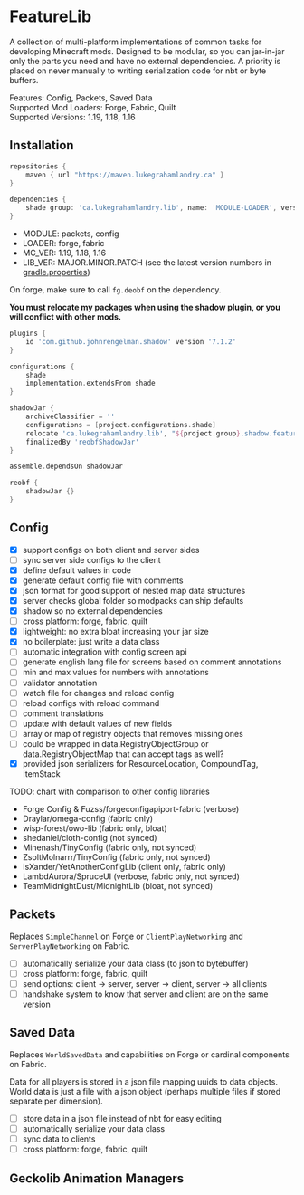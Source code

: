 # FeatureLib

A collection of multi-platform implementations of common tasks for developing Minecraft mods. 
Designed to be modular, so you can jar-in-jar only the parts you need and have no external dependencies. 
A priority is placed on never manually to writing serialization code for nbt or byte buffers. 

Features: Config, Packets, Saved Data  
Supported Mod Loaders: Forge, Fabric, Quilt  
Supported Versions: 1.19, 1.18, 1.16  

## Installation

```groovy
repositories {
    maven { url "https://maven.lukegrahamlandry.ca" }
}

dependencies {
    shade group: 'ca.lukegrahamlandry.lib', name: 'MODULE-LOADER', version: 'LIB_VER+MC_VER'
}
```

- MODULE: packets, config
- LOADER: forge, fabric
- MC_VER: 1.19, 1.18, 1.16
- LIB_VER: MAJOR.MINOR.PATCH (see the latest version numbers in [gradle.properties](gradle.properties))

On forge, make sure to call `fg.deobf` on the dependency.  

**You must relocate my packages when using the shadow plugin, or you will conflict with other mods.**

```groovy
plugins {
    id 'com.github.johnrengelman.shadow' version '7.1.2'
}

configurations {
    shade
    implementation.extendsFrom shade
}

shadowJar {
    archiveClassifier = ''
    configurations = [project.configurations.shade]
    relocate 'ca.lukegrahamlandry.lib', "${project.group}.shadow.featurelib"
    finalizedBy 'reobfShadowJar'
}

assemble.dependsOn shadowJar

reobf {
    shadowJar {}
}
```

## Config

- [X] support configs on both client and server sides
- [ ] sync server side configs to the client
- [X] define default values in code
- [X] generate default config file with comments
- [X] json format for good support of nested map data structures
- [X] server checks global folder so modpacks can ship defaults
- [X] shadow so no external dependencies
- [ ] cross platform: forge, fabric, quilt
- [X] lightweight: no extra bloat increasing your jar size
- [X] no boilerplate: just write a data class
- [ ] automatic integration with config screen api
- [ ] generate english lang file for screens based on comment annotations
- [ ] min and max values for numbers with annotations
- [ ] validator annotation 
- [ ] watch file for changes and reload config
- [ ] reload configs with reload command
- [ ] comment translations
- [ ] update with default values of new fields 
- [ ] array or map of registry objects that removes missing ones
- [ ] could be wrapped in data.RegistryObjectGroup or data.RegistryObjectMap that can accept tags as well?
- [X] provided json serializers for ResourceLocation, CompoundTag, ItemStack

TODO: chart with comparison to other config libraries
- Forge Config & Fuzss/forgeconfigapiport-fabric (verbose)
- Draylar/omega-config (fabric only)
- wisp-forest/owo-lib (fabric only, bloat)
- shedaniel/cloth-config (not synced)
- Minenash/TinyConfig (fabric only, not synced)
- ZsoltMolnarrr/TinyConfig (fabric only, not synced)
- isXander/YetAnotherConfigLib (client only, fabric only)
- LambdAurora/SpruceUI (verbose, fabric only, not synced)
- TeamMidnightDust/MidnightLib (bloat, not synced)

## Packets

Replaces `SimpleChannel` on Forge or `ClientPlayNetworking` and `ServerPlayNetworking` on Fabric.

- [ ] automatically serialize your data class (to json to bytebuffer)
- [ ] cross platform: forge, fabric, quilt
- [ ] send options: client -> server, server -> client, server -> all clients
- [ ] handshake system to know that server and client are on the same version

## Saved Data

Replaces `WorldSavedData` and capabilities on Forge or cardinal components on Fabric.

Data for all players is stored in a json file mapping uuids to data objects. 
World data is just a file with a json object (perhaps multiple files if stored separate per dimension).

- [ ] store data in a json file instead of nbt for easy editing
- [ ] automatically serialize your data class
- [ ] sync data to clients
- [ ] cross platform: forge, fabric, quilt

## Geckolib Animation Managers

